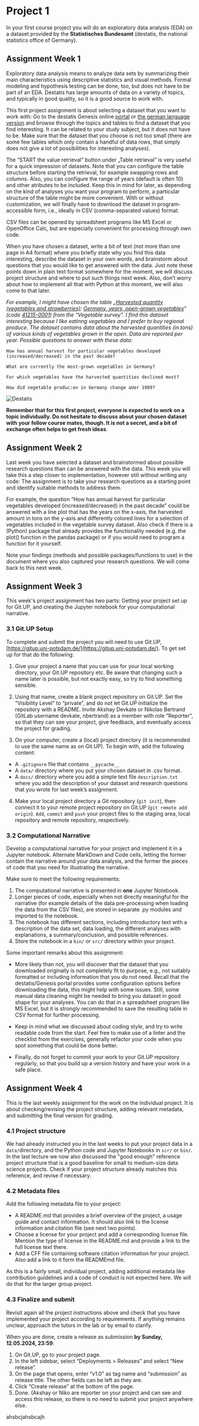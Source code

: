 # Project 1

In your first course project you will do an exploratory data analysis (EDA) on a dataset provided by the **Statistisches Bundesamt** (destatis, the national statistics office of Germany).

## Assignment Week 1

Exploratory data analysis means to analyze data sets by summarizing their main characteristics using descriptive statistics and visual methods. 
Formal modeling and hypothesis testing can be done, too, but does not have to be part of an EDA. Destatis has large amounts of data on a variety of topics, and typically in good quality, so it is a good source to work with.

This first project assignment is about selecting a dataset that you want to work with: 
Go to the destatis Genesis online [portal](https://www-genesis.destatis.de/genesis/online/data?operation=sprachwechsel&language=en) or [the german language version](https://www-genesis.destatis.de/genesis/online) and browse through the topics and tables to find a dataset that you find interesting. 
It can be related to your study subject, but it does not have to be. Make sure that the dataset that you choose is not too small (there are some few tables which only contain a handful of data rows, that simply does not give a lot of possibilities for interesting analyses).

The “START the value retrieval” button under „Table retrieval” is very useful for a quick impression of datasets. Note that you can configure the table structure before starting the retrieval, for example swapping rows and columns. Also, you can configure the range of years (default is often 10) and other atributes to be included. Keep this in mind for later, as depending on the kind of analyses you want your program to perform, a particular structure of the table might be more convenient. With or without customization, we will finally have to download the dataset in program-accessible form, i.e., ideally in CSV (comma-separated values) format. 

CSV files can be opened by spreadsheet programs like MS Excel or OpenOffice Calc, but are especially convenient for processing through own code.

When you have chosen a dataset, write a bit of text (not more than one page in A4 format) where you briefly state why you find this data interesting, describe the dataset in your own words, and brainstorm about questions that you would like to get answered with the data. Just note these points down in plain text format somewhere for the moment, we will discuss project structure and where to put such things next week. Also, don’t worry about how to implement all that with Python at this moment, we will also come to that later.

_For example, I might have chosen the table „[Harvested quantity (vegetables and strawberries)](https://www-genesis.destatis.de/genesis/online?operation=table&code=41215-0001&bypass=true&levelindex=1&levelid=1682331849908#abreadcrumb): [Germany, years, open-grown vegetables](https://www-genesis.destatis.de/genesis/online?operation=table&code=41215-0001&bypass=true&levelindex=1&levelid=1682331849908#abreadcrumb)“ (code [41215-0001](https://www-genesis.destatis.de/genesis/online?operation=table&code=41215-0001&bypass=true&levelindex=1&levelid=1682331849908#abreadcrumb)) from the “Vegetable survey”. I find this dataset interesting because I like eatinng vegetables and I prefer to buy regional produce. The dataset contains data about the harvested quantities (in tons) of various kinds of vegetables grown in the open. Data are reported per year. Possible questions to answer with these data:_

`How has annual harvest for particular vegetables developed (increased/decreased) in the past decade?` 

`What are currently the most-grown vegetables in Germany?` 

`For which vegetables have the harvested quantities declined most?`

`How did vegetable produc:on in Germany change aUer 1989?`


![Destatis](figures/destatis.png)

**Remember that for this first project, everyone is expected to work on a topic individually. Do not hesitate to discuss about your chosen dataset with your fellow course mates, though. It is not a secret, and a bit of exchange often helps to get fresh ideas**.



## Assignment Week 2

Last week you have selected a dataset and brainstormed about possible research questions than can be answered with the data. This week you will take this a step closer to implementation, however still without writing any code: The assignment is to take your research questions as a starting point and identify suitable methods to address them. 

For example, the question “How has annual harvest for particular vegetables developed (increased/decreased) in the past decade” could be answered with a line plot that has the years on the x-axis, the harvested amount in tons on the y-axis and differently colored lines for a selection of vegetables included in the vegetable survey dataset. Also check if there is a (Python) package that already provides the functionality needed (e.g. the plot() function in the pandas package) or if you would need to program a function for it yourself. 

Note your findings (methods and possible packages/functions to use) in the document where you also captured your research questions. 
We will come back to this next week. 

## Assignment Week 3

This week's project assignment has two parts: Getting your project set up for Git.UP, and creating the Jupyter notebook for your computational narrative. 

### 3.1 Git.UP Setup

To complete and submit the project you will need to use Git.UP, [https://gitup.uni-potsdam.de/](https://gitup.uni-potsdam.de/). To get set up for that do the following:

1. Give your project a name that you can use for your local working
directory, your Git.UP repository etc. Be aware that changing such a name later is
possible, but not exactly easy, so try to find something sensible.

2. Using that name, create a blank project repository on Git.UP. Set the “Visibility Level” to
“private”, and do not let Git.UP initialize the repository with a README. Invite Akshay Devkate or Nikolas Bertrand (GitLab username devkate, nbertrand) as a member with role “Reporter”, so that they can see your project, give feedback, and eventually access the project for grading.

3. On your computer, create a (local) project directory (it is recommended to use the same name as on Git.UP). To begin with, add the following content:
- A `.gitignore` file that contains `__pycache__`
- A `data/` directory where you put your chosen dataset in .csv format.
- A `docs/` directory where you add a simple text file `description.txt` where you add the description of your dataset and research questions that you wrote for last week’s assignment.

4. Make your local project directory a Git repository (`git init`), then connect it to your remote project repository on Git.UP (`git remote add origin`). `Add`, `commit` and `push` your project files to the staging area, local repository and remote repository, respectively.


### 3.2 Computational Narrative

Develop a computational narrative for your project and implement it in a Jupyter notebook. Alternate MarkDown and Code cells, letting the former contain the narrative around your data analysis, and the former the pieces of code that you need for illustrating the narrative. 

Make sure to meet the following requirements: 
1. The computational narrative is presented in **one** Jupyter Notebook. 
2. Longer pieces of code, especially when not directly meaningful for the narrative (for example details of the data pre-processing when loading the data from the CSV files), are stored in separate .py modules and imported to the notebook. 
3. The notebook has different sections, including introductory text with a description of the data set, data loading, the different analyses with explanations, a summary/conclusion, and possible references. 
4. Store the notebook in a `bin/` or  `src/` directory within your project.

<!--Feel free to be creative and add additional features. For example, integrate additional datasets in the analysis, have a look into geovisualization or make analyses interactive. Of course, you can easily challenge yourself more in this project by trying more sophisticated analyses. The Python ecosystem is full of interesting data science libraries, browse the web for inspiration.--> 

Some important remarks about this assignment: 

- More likely than not, you will discover that the dataset that you downloaded originally is not completely fit to purpose, e.g., not suitably formatted or including information that you do not need. Recall that the destatis/Genesis portal provides some configuration options before downloading the data, this might help with some issues. Still, some manual data cleaning might be needed to bring you dataset in good shape for your analyses. You can do that in a spreadsheet program like MS Excel, but it is strongly recommended to save the resulting table in CSV format for further processing. 

- Keep in mind what we discussed about coding style, and try to write readable code from the start. Feel free to make use of a linter and the checklist from the exercises, generally refactor your code when you spot something that could be done better.

- Finally, do not forget to commit your work to your Git.UP repository regularly, so that you build up a version history and have your work in a safe place. 

## Assignment Week 4

This is the last weekly assignment for the work on the individual project. It is about checking/revising the project structure, adding relevant metadata, and submitting the final version for grading.

### 4.1 Project structure

We had already instructed you in the last weeks to put your project data in a `data/`directory, and the Python code and Jupyter Notebooks in `scr/` or `bin/`. In the last lecture we now also discussed the "good enough" reference project structure that is a good baseline for small to medium-size data science projects. Check if your project structure already matches this reference, and revise if necessary. 

### 4.2 Metadata files

Add the following metadata file to your project: 
- A README.md that provides a brief overview of the project, a usage guide and contact information. It should also link to the license information and citation file (see next two points).
- Choose a license for your project and add a corresponding license file. Mention the type of license in the README.md and provide a link to the full license text there. 
- Add a CFF file containing software citation information for your project. Also add a link to it form the READMEmd file.

As this is a fairly small, individual project, adding additional metadata like contribution guidelines and a code of conduct is not expected here. We will do that for the larger group project. 

### 4.3 Finalize and submit

Revisit again all the project instructions above and check that you have implemented your project according to requirements. If anything remains unclear, approach the tutors in the lab or by email to clarify.

When you are done, create a release as submission **by Sunday, 12.05.2024, 23:59**:
1. On Git.UP, go to your project page.
2. In the left sidebar, select “Deployments > Releases” and select “New release”.
3. On the page that opens, enter “v1.0” as tag name and “submission” as release title. The other fields can be left as they are.
4. Click “Create release” at the bottom of the page.
5. Done.  (Akshay or Niko are reporter on your project and can see and access this release, so there is no need to submit your project anywhere else.


ahsbcjahsbcajh
